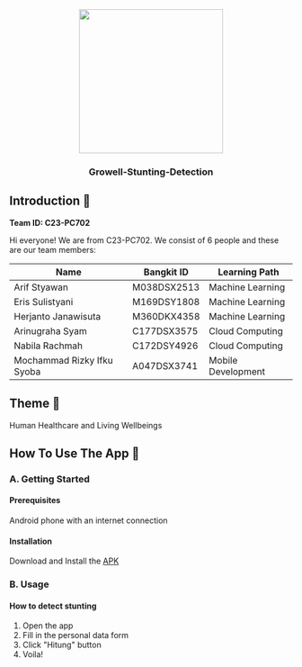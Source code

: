 <div align="center">
	<img src="https://github.com/ArinugrahaSyamC177DSX3575/Growell-Stunting-Detection/assets/89537572/d005327c-1925-4db7-a4fb-fe31abeec5ab" width="256" />
	<h3 align="center">Growell-Stunting-Detection</h3>
</div>

## Introduction 👋
**Team ID: C23-PC702**

Hi everyone! We are from C23-PC702. We consist of 6 people and these are our team members:

|Name|Bangkit ID|Learning Path|
|--|--|--|
|Arif Styawan|M038DSX2513|Machine Learning|
|Eris Sulistyani|M169DSY1808|Machine Learning|
|Herjanto Janawisuta|M360DKX4358|Machine Learning|
|Arinugraha Syam|C177DSX3575|Cloud Computing|
|Nabila Rachmah|C172DSY4926|Cloud Computing|
|Mochammad Rizky Ifku Syoba|A047DSX3741|Mobile Development|

## Theme 🌾
Human Healthcare and Living Wellbeings

## How To Use The App 📱
### A. Getting Started
#### Prerequisites
Android phone with an internet connection
#### Installation
Download and Install the [APK](https://github.com/ArinugrahaSyamC177DSX3575/Growell-Stunting-Detection/releases/tag/v1.0.0)

### B. Usage
#### How to detect stunting
1. Open the app
2. Fill in the personal data form
3. Click "Hitung" button
4. Voila!
